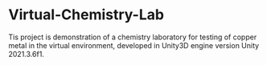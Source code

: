 # Virtual-Chemistry-Lab
Tis project is demonstration of a chemistry laboratory for testing of copper metal in the virtual environment, developed in Unity3D engine version Unity 2021.3.6f1.
